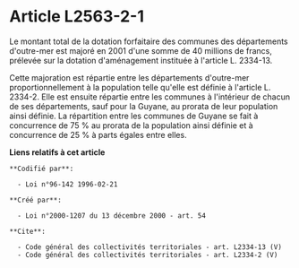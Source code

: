 # Article L2563-2-1

Le montant total de la dotation forfaitaire des communes des départements d'outre-mer est majoré en 2001 d'une somme de 40
millions de francs, prélevée sur la dotation d'aménagement instituée à l'article L. 2334-13. 

Cette majoration est répartie entre les départements d'outre-mer proportionnellement à la population telle qu'elle est
définie à l'article L. 2334-2. Elle est ensuite répartie entre les communes à l'intérieur de chacun de ses départements, sauf
pour la Guyane, au prorata de leur population ainsi définie. La répartition entre les communes de Guyane se fait à
concurrence de 75 % au prorata de la population ainsi définie et à concurrence de 25 % à parts égales entre elles.

**Liens relatifs à cet article**

	**Codifié par**:

	  - Loi n°96-142 1996-02-21

	**Créé par**:

	  - Loi n°2000-1207 du 13 décembre 2000 - art. 54

	**Cite**:

	  - Code général des collectivités territoriales - art. L2334-13 (V)
	  - Code général des collectivités territoriales - art. L2334-2 (V)
